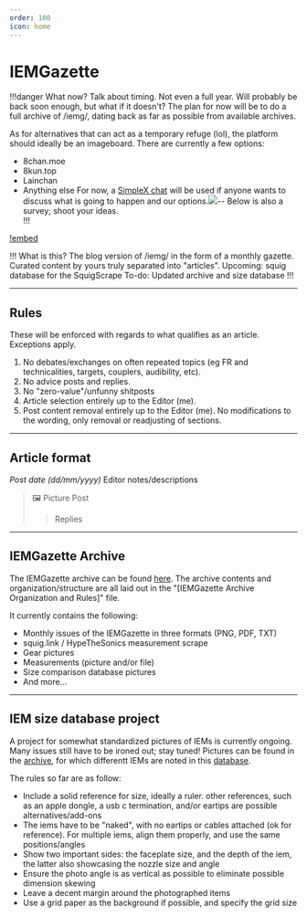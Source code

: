 ```yaml
---
order: 100
icon: home
---
```


# IEMGazette

!!!danger What now?
Talk about timing. Not even a full year. Will probably be back soon enough, but what if it doesn't?
The plan for now will be to do a full archive of /iemg/, dating back as far as possible from available archives.

As for alternatives that can act as a temporary refuge (lol), the platform should ideally be an imageboard. There are currently a few options:
- 8chan.moe
- 8kun.top
- Lainchan
- Anything else
For now, a [SimpleX chat](https://simplex.chat/contact#/?v=2-7&smp=smp%3A%2F%2F1OwYGt-yqOfe2IyVHhxz3ohqo3aCCMjtB-8wn4X_aoY%3D%40smp11.simplex.im%2FJI2RGyykbaYWF8UVH2vCp5AN6TpoE6gE%23%2F%3Fv%3D1-3%26dh%3DMCowBQYDK2VuAyEAWUPhhQmk1HQNd3kgpoMc7sBfeHdYUUxFMzGl7ls3wUw%253D%26srv%3D6ioorbm6i3yxmuoezrhjk6f6qgkc4syabh7m3so74xunb5nzr4pwgfqd.onion&data=%7B%22groupLinkId%22%3A%22LfNt1CKFAj11qOR7Di6p0A%3D%3D%22%7D) will be used if anyone wants to discuss what is going to happen and our options.![](https://i.postimg.cc/y86dq7qX/SimpleX.png)--
Below is also a survey; shoot your ideas.  
!!!

[!embed](https://cryptpad.fr/form/#/2/form/view/Eh2vBQ5uzfhizpnnYWU7FBqJt3sK2eiI5auiqD4-lRY/embed/)

!!! What is this?
The blog version of /iemg/ in the form of a monthly gazette.
Curated content by yours truly separated into "articles". 
Upcoming: squig database for the SquigScrape
To-do: Updated archive and size database
!!!			

***
## Rules
These will be enforced with regards to what qualifies as an article. Exceptions apply.
1. No debates/exchanges on often repeated topics (eg FR and technicalities, targets, couplers, audibility, etc).
2. No advice posts and replies. 
3. No "zero-value"/unfunny shitposts
4. Article selection entirely up to the Editor (me). 
5. Post content removal entirely up to the Editor (me). No modifications to the wording, only removal or readjusting of sections.


***
## Article format 
*Post date (dd/mm/yyyy)*
Editor notes/descriptions
>🖼️ Picture
>Post
>>Replies


***
## IEMGazette Archive

The IEMGazette archive can be found [here](https://mega.nz/folder/cchSBaBQ#WwAguZeGclZkxzvwVNSryQ). The archive contents and organization/structure are all laid out in the "\[IEMGazette Archive Organization and Rules\]" file.  

It currently contains the following:
- Monthly issues of the IEMGazette in three formats (PNG, PDF, TXT)
- squig.link / HypeTheSonics measurement scrape
- Gear pictures
- Measurements (picture and/or file)
- Size comparison database pictures
- And more...

***
## IEM size database project

A project for somewhat standardized pictures of IEMs is currently ongoing. Many issues still have to be ironed out; stay tuned!
Pictures can be found in the [archive](https://mega.nz/folder/cchSBaBQ#WwAguZeGclZkxzvwVNSryQ), for which differentt IEMs are noted in this [database](https://cryptpad.fr/sheet/#/2/sheet/view/n2mA+-1PHR6zeFf7yeCm9bRbwlL993dLZajDduujqsI/embed/).

The rules so far are as follow:
- Include a solid reference for size, ideally a ruler. other references, such as an apple dongle, a usb c termination, and/or eartips are possible alternatives/add-ons
- The iems have to be "naked", with no eartips or cables attached (ok for reference). For multiple iems, align them properly, and use the same positions/angles
- Show two important sides: the faceplate size, and the depth of the iem, the latter also showcasing the nozzle size and angle
- Ensure the photo angle is as vertical as possible to eliminate possible dimension skewing
- Leave a decent margin around the photographed items
- Use a grid paper as the background if possible, and specify the grid size
